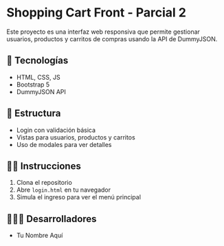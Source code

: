 # Shopping Cart Front - Parcial 2

Este proyecto es una interfaz web responsiva que permite gestionar usuarios, productos y carritos de compras usando la API de DummyJSON.

## 🚀 Tecnologías
- HTML, CSS, JS
- Bootstrap 5
- DummyJSON API

## 📂 Estructura
- Login con validación básica
- Vistas para usuarios, productos y carritos
- Uso de modales para ver detalles

## 👨‍💻 Instrucciones
1. Clona el repositorio
2. Abre `login.html` en tu navegador
3. Simula el ingreso para ver el menú principal

## 🧑‍🤝‍🧑 Desarrolladores
- Tu Nombre Aquí
